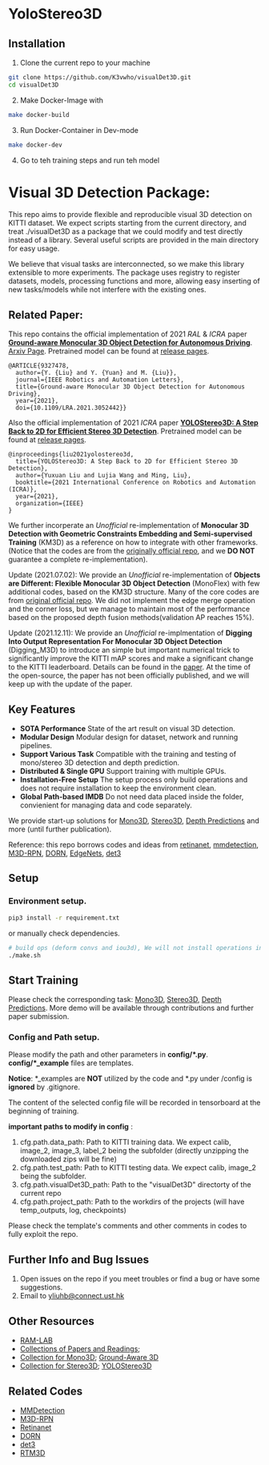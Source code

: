 # YoloStereo3D

## Installation
1. Clone the current repo to your machine
```bash
git clone https://github.com/K3vwho/visualDet3D.git
cd visualDet3D
```
2. Make Docker-Image with
```bash
make docker-build
```
3. Run Docker-Container in Dev-mode
```bash
make docker-dev
```
4. Go to teh training steps and run teh model

# Visual 3D Detection Package:

This repo aims to provide flexible and reproducible visual 3D detection on KITTI dataset. We expect scripts starting from the current directory, and treat ./visualDet3D as a package that we could modify and test directly instead of a library. Several useful scripts are provided in the main directory for easy usage.

We believe that visual tasks are interconnected, so we make this library extensible to more experiments. 
The package uses registry to register datasets, models, processing functions and more, allowing easy inserting of new tasks/models while not interfere with the existing ones.

## Related Paper:

This repo contains the official implementation of 2021 *RAL* \& *ICRA* paper [**Ground-aware Monocular 3D Object Detection for Autonomous Driving**](https://ieeexplore.ieee.org/document/9327478). [Arxiv Page](https://arxiv.org/abs/2102.00690). Pretrained model can be found at [release pages](https://github.com/Owen-Liuyuxuan/visualDet3D/releases/tag/1.0).
```
@ARTICLE{9327478,
  author={Y. {Liu} and Y. {Yuan} and M. {Liu}},
  journal={IEEE Robotics and Automation Letters}, 
  title={Ground-aware Monocular 3D Object Detection for Autonomous Driving}, 
  year={2021},
  doi={10.1109/LRA.2021.3052442}}
```

Also the official implementation of 2021 *ICRA* paper [**YOLOStereo3D: A Step Back to 2D for Efficient Stereo 3D Detection**](https://arxiv.org/abs/2103.09422). Pretrained model can be found at [release pages](https://github.com/Owen-Liuyuxuan/visualDet3D/releases/tag/1.1).
```
@inproceedings{liu2021yolostereo3d,
  title={YOLOStereo3D: A Step Back to 2D for Efficient Stereo 3D Detection},
  author={Yuxuan Liu and Lujia Wang and Ming, Liu},
  booktitle={2021 International Conference on Robotics and Automation (ICRA)},
  year={2021},
  organization={IEEE}
}
```

We further incorperate an *Unofficial* re-implementation of **Monocular 3D Detection with Geometric Constraints Embedding and Semi-supervised Training** (KM3D) as a reference on how to integrate with other frameworks. (Notice that the codes are from the [originally official repo](https://github.com/Banconxuan/RTM3D), and we **DO NOT** guarantee a complete re-implementation).

Update (2021.07.02): We provide an *Unofficial* re-implementation of **Objects are Different: Flexible Monocular 3D Object Detection** (MonoFlex) with few additional codes, based on the KM3D structure. Many of the core codes are from [original official repo](https://github.com/zhangyp15/MonoFlex). We did not implement the edge merge operation and the corner loss, but we manage to maintain most of the performance based on the proposed depth fusion methods(validation AP reaches 15%).

Update (2021.12.11): We provide an *Unofficial* re-implmentation of **Digging Into Output Representation For Monocular 3D Object Detection** (Digging_M3D) to introduce an simple but important numerical trick to significantly improve the KITTI mAP scores and make a significant change to the KITTI leaderboard. Details can be found in the [paper](https://openreview.net/forum?id=mPlm356yMIP). At the time of the open-source, the paper has not been officially published, and we will keep up with the update of the paper.

## Key Features

- **SOTA Performance** State of the art result on visual 3D detection.
- **Modular Design** Modular design for dataset, network and running pipelines.
- **Support Various Task** Compatible with the training and testing of mono/stereo 3D detection and depth prediction.
- **Distributed & Single GPU** Support training with multiple GPUs.
- **Installation-Free Setup** The setup process only build operations and does not require installation to keep the environment clean.
- **Global Path-based IMDB** Do not need data placed inside the folder, convienient for managing data and code separately.


We provide start-up solutions for [Mono3D](docs/mono3d.md), [Stereo3D](docs/stereo3d.md), [Depth Predictions](docs/monoDepth.md) and more (until further publication).

Reference: this repo borrows codes and ideas from [retinanet](https://github.com/yhenon/pytorch-retinanet),
[mmdetection](https://github.com/open-mmlab/mmdetection),
[M3D-RPN](https://github.com/garrickbrazil/M3D-RPN),
[DORN](https://github.com/dontLoveBugs/SupervisedDepthPrediction),
[EdgeNets](https://github.com/sacmehta/EdgeNets),
[det3](https://github.com/pyun-ram/FL3D)

## Setup
### Environment setup. 

```bash
pip3 install -r requirement.txt
```
or manually check dependencies.

```bash
# build ops (deform convs and iou3d), We will not install operations into the system environment
./make.sh
```

## Start Training

Please check the corresponding task: [Mono3D](docs/mono3d.md), [Stereo3D](docs/stereo3d.md), [Depth Predictions](docs/monoDepth.md). More demo will be available through contributions and further paper submission.

### Config and Path setup. 

Please modify the path and other parameters in **config/\*.py**. **config/\*_example** files are templates.

**Notice**:
*_examples are **NOT** utilized by the code and \*.py under /config is **ignored** by .gitignore.

The content of the selected config file will be recorded in tensorboard at the beginning of training.

**important paths to modify in config** :
1. cfg.path.data_path: Path to KITTI training data. We expect calib, image_2, image_3, label_2 being the subfolder (directly unzipping the downloaded zips will be fine)
2. cfg.path.test_path: Path to KITTI testing data.  We expect calib, image_2 being the subfolder.
3. cfg.path.visualDet3D_path: Path to the "visualDet3D" directorty of the current repo
4. cfg.path.project_path: Path to the workdirs of the projects (will have temp_outputs, log, checkpoints)

Please check the template's comments and other comments in codes to fully exploit the repo.

## Further Info and Bug Issues

1. Open issues on the repo if you meet troubles or find a bug or have some suggestions.
2. Email to yliuhb@connect.ust.hk


## Other Resources

- [RAM-LAB](https://www.ram-lab.com)
- [Collections of Papers and Readings](https://owen-liuyuxuan.github.io/papers_reading_sharing.github.io/);
-  [Collection for Mono3D](https://owen-liuyuxuan.github.io/papers_reading_sharing.github.io/3dDetection/RecentCollectionForMono3D/); [Ground-Aware 3D](https://owen-liuyuxuan.github.io/papers_reading_sharing.github.io/3dDetection/GroundAwareConvultion/)
- [Collection for Stereo3D](https://owen-liuyuxuan.github.io/papers_reading_sharing.github.io/3dDetection/RecentCollectionForStereo3D/); [YOLOStereo3D](https://owen-liuyuxuan.github.io/papers_reading_sharing.github.io/3dDetection/YOLOStereo3D/)

## Related Codes

- [MMDetection](https://github.com/open-mmlab/mmdetection)
- [M3D-RPN](https://github.com/garrickbrazil/M3D-RPN)
- [Retinanet](https://github.com/yhenon/pytorch-retinanet)
- [DORN](https://github.com/dontLoveBugs/SupervisedDepthPrediction)
- [det3](https://github.com/pyun-ram/FL3D)
- [RTM3D](https://github.com/Banconxuan/RTM3D)